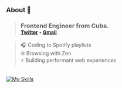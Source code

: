 ## <sub>About 👋</sub>
> ### Frontend Engineer from Cuba. <br> <sub>[Twitter](https://x.com/_akarpusky) • [Gmail](mailto:gabo.montero89@gmail.com)</sub>

> 🎧 Coding to Spotify playlists  
> 🌐 Browsing with Zen  
> ⚡ Building performant web experiences
##
[![My Skills](https://skillicons.dev/icons?i=js,ts,react,svelte,html,css,vim,nodejs,swift,docker,git)](https://skillicons.dev)
